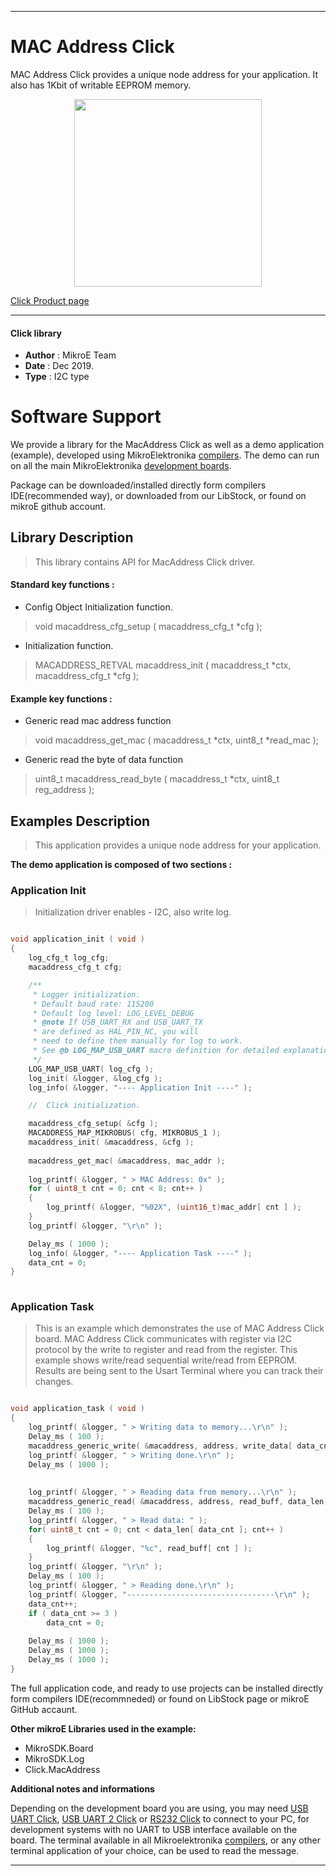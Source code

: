 
---
# MAC Address  Click

MAC Address Click provides a unique node address for your application. It also has 1Kbit of writable EEPROM memory.

<p align="center">
  <img src="https://download.mikroe.com/images/click_for_ide/macaddress_click.png" height=300px>
</p>

[Click Product page](https://www.mikroe.com/mac-address-click)

---


#### Click library 

- **Author**        : MikroE Team
- **Date**          : Dec 2019.
- **Type**          : I2C type


# Software Support

We provide a library for the MacAddress Click 
as well as a demo application (example), developed using MikroElektronika 
[compilers](https://shop.mikroe.com/compilers). 
The demo can run on all the main MikroElektronika [development boards](https://shop.mikroe.com/development-boards).

Package can be downloaded/installed directly form compilers IDE(recommended way), or downloaded from our LibStock, or found on mikroE github account. 

## Library Description

> This library contains API for MacAddress Click driver.

#### Standard key functions :

- Config Object Initialization function.
> void macaddress_cfg_setup ( macaddress_cfg_t *cfg ); 
 
- Initialization function.
> MACADDRESS_RETVAL macaddress_init ( macaddress_t *ctx, macaddress_cfg_t *cfg );

#### Example key functions :

- Generic read mac address function
> void macaddress_get_mac ( macaddress_t *ctx, uint8_t *read_mac );

- Generic read the byte of data function
> uint8_t macaddress_read_byte ( macaddress_t *ctx, uint8_t reg_address );

## Examples Description

> This application provides a unique node address for your application.

**The demo application is composed of two sections :**

### Application Init 

> Initialization driver enables - I2C, also write log.

```c

void application_init ( void )
{
    log_cfg_t log_cfg;
    macaddress_cfg_t cfg;

    /** 
     * Logger initialization.
     * Default baud rate: 115200
     * Default log level: LOG_LEVEL_DEBUG
     * @note If USB_UART_RX and USB_UART_TX 
     * are defined as HAL_PIN_NC, you will 
     * need to define them manually for log to work. 
     * See @b LOG_MAP_USB_UART macro definition for detailed explanation.
     */
    LOG_MAP_USB_UART( log_cfg );
    log_init( &logger, &log_cfg );
    log_info( &logger, "---- Application Init ----" );

    //  Click initialization.

    macaddress_cfg_setup( &cfg );
    MACADDRESS_MAP_MIKROBUS( cfg, MIKROBUS_1 );
    macaddress_init( &macaddress, &cfg );
    
    macaddress_get_mac( &macaddress, mac_addr );
    
    log_printf( &logger, " > MAC Address: 0x" );
    for ( uint8_t cnt = 0; cnt < 8; cnt++ )
    {
        log_printf( &logger, "%02X", (uint16_t)mac_addr[ cnt ] );
    }
    log_printf( &logger, "\r\n" );

    Delay_ms ( 1000 );
    log_info( &logger, "---- Application Task ----" );
    data_cnt = 0;
}
  
```

### Application Task

> This is an example which demonstrates the use of MAC Address Click board.
> MAC Address Click communicates with register via I2C protocol by the write to register and read from the register.
> This example shows write/read sequential write/read from EEPROM.
> Results are being sent to the Usart Terminal where you can track their changes.

```c

void application_task ( void )
{
    log_printf( &logger, " > Writing data to memory...\r\n" );
    Delay_ms ( 100 );
    macaddress_generic_write( &macaddress, address, write_data[ data_cnt ], data_len[ data_cnt ] );
    log_printf( &logger, " > Writing done.\r\n" );
    Delay_ms ( 1000 );
    
    
    log_printf( &logger, " > Reading data from memory...\r\n" );
    macaddress_generic_read( &macaddress, address, read_buff, data_len[ data_cnt ] );
    Delay_ms ( 100 );
    log_printf( &logger, " > Read data: " );
    for( uint8_t cnt = 0; cnt < data_len[ data_cnt ]; cnt++ )
    {
        log_printf( &logger, "%c", read_buff[ cnt ] );
    }
    log_printf( &logger, "\r\n" );
    Delay_ms ( 100 );
    log_printf( &logger, " > Reading done.\r\n" );
    log_printf( &logger, "---------------------------------\r\n" );
    data_cnt++;
    if ( data_cnt >= 3 )
        data_cnt = 0;
    
    Delay_ms ( 1000 );
    Delay_ms ( 1000 );
    Delay_ms ( 1000 );
}

```



The full application code, and ready to use projects can be  installed directly form compilers IDE(recommneded) or found on LibStock page or mikroE GitHub accaunt.

**Other mikroE Libraries used in the example:** 

- MikroSDK.Board
- MikroSDK.Log
- Click.MacAddress

**Additional notes and informations**

Depending on the development board you are using, you may need 
[USB UART Click](https://shop.mikroe.com/usb-uart-click), 
[USB UART 2 Click](https://shop.mikroe.com/usb-uart-2-click) or 
[RS232 Click](https://shop.mikroe.com/rs232-click) to connect to your PC, for 
development systems with no UART to USB interface available on the board. The 
terminal available in all Mikroelektronika 
[compilers](https://shop.mikroe.com/compilers), or any other terminal application 
of your choice, can be used to read the message.



---
